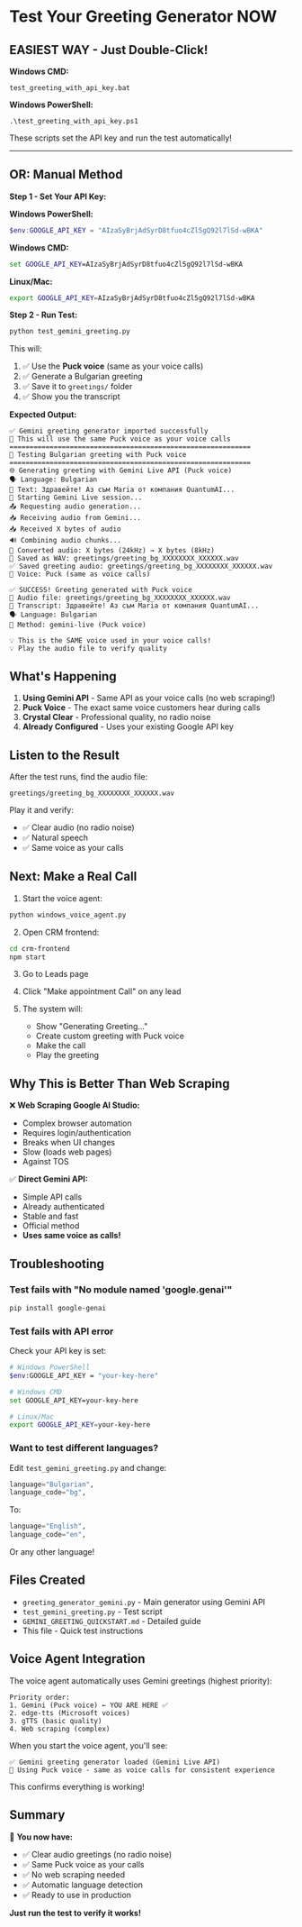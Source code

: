 # Test Your Greeting Generator NOW

## EASIEST WAY - Just Double-Click!

**Windows CMD:**

```
test_greeting_with_api_key.bat
```

**Windows PowerShell:**

```
.\test_greeting_with_api_key.ps1
```

These scripts set the API key and run the test automatically!

---

## OR: Manual Method

**Step 1 - Set Your API Key:**

**Windows PowerShell:**

```powershell
$env:GOOGLE_API_KEY = "AIzaSyBrjAdSyrD8tfuo4cZl5gQ92l7lSd-wBKA"
```

**Windows CMD:**

```cmd
set GOOGLE_API_KEY=AIzaSyBrjAdSyrD8tfuo4cZl5gQ92l7lSd-wBKA
```

**Linux/Mac:**

```bash
export GOOGLE_API_KEY=AIzaSyBrjAdSyrD8tfuo4cZl5gQ92l7lSd-wBKA
```

**Step 2 - Run Test:**

```bash
python test_gemini_greeting.py
```

This will:

1. ✅ Use the **Puck voice** (same as your voice calls)
2. ✅ Generate a Bulgarian greeting
3. ✅ Save it to `greetings/` folder
4. ✅ Show you the transcript

**Expected Output:**

```
✅ Gemini greeting generator imported successfully
🎤 This will use the same Puck voice as your voice calls
============================================================
🧪 Testing Bulgarian greeting with Puck voice
============================================================
🌐 Generating greeting with Gemini Live API (Puck voice)
🗣️ Language: Bulgarian
📝 Text: Здравейте! Аз съм Maria от компания QuantumAI...
🎤 Starting Gemini Live session...
📤 Requesting audio generation...
📥 Receiving audio from Gemini...
📥 Received X bytes of audio
🔊 Combining audio chunks...
🔄 Converted audio: X bytes (24kHz) → X bytes (8kHz)
💾 Saved as WAV: greetings/greeting_bg_XXXXXXXX_XXXXXX.wav
✅ Saved greeting audio: greetings/greeting_bg_XXXXXXXX_XXXXXX.wav
🎤 Voice: Puck (same as voice calls)

✅ SUCCESS! Greeting generated with Puck voice
📁 Audio file: greetings/greeting_bg_XXXXXXXX_XXXXXX.wav
📝 Transcript: Здравейте! Аз съм Maria от компания QuantumAI...
🗣️ Language: Bulgarian
🎤 Method: gemini-live (Puck voice)

💡 This is the SAME voice used in your voice calls!
💡 Play the audio file to verify quality
```

## What's Happening

1. **Using Gemini API** - Same API as your voice calls (no web scraping!)
2. **Puck Voice** - The exact same voice customers hear during calls
3. **Crystal Clear** - Professional quality, no radio noise
4. **Already Configured** - Uses your existing Google API key

## Listen to the Result

After the test runs, find the audio file:

```
greetings/greeting_bg_XXXXXXXX_XXXXXX.wav
```

Play it and verify:

- ✅ Clear audio (no radio noise)
- ✅ Natural speech
- ✅ Same voice as your calls

## Next: Make a Real Call

1. Start the voice agent:

```bash
python windows_voice_agent.py
```

2. Open CRM frontend:

```bash
cd crm-frontend
npm start
```

3. Go to Leads page

4. Click "Make appointment Call" on any lead

5. The system will:
   - Show "Generating Greeting..."
   - Create custom greeting with Puck voice
   - Make the call
   - Play the greeting

## Why This is Better Than Web Scraping

❌ **Web Scraping Google AI Studio:**

- Complex browser automation
- Requires login/authentication
- Breaks when UI changes
- Slow (loads web pages)
- Against TOS

✅ **Direct Gemini API:**

- Simple API calls
- Already authenticated
- Stable and fast
- Official method
- **Uses same voice as calls!**

## Troubleshooting

### Test fails with "No module named 'google.genai'"

```bash
pip install google-genai
```

### Test fails with API error

Check your API key is set:

```bash
# Windows PowerShell
$env:GOOGLE_API_KEY = "your-key-here"

# Windows CMD
set GOOGLE_API_KEY=your-key-here

# Linux/Mac
export GOOGLE_API_KEY=your-key-here
```

### Want to test different languages?

Edit `test_gemini_greeting.py` and change:

```python
language="Bulgarian",
language_code="bg",
```

To:

```python
language="English",
language_code="en",
```

Or any other language!

## Files Created

- `greeting_generator_gemini.py` - Main generator using Gemini API
- `test_gemini_greeting.py` - Test script
- `GEMINI_GREETING_QUICKSTART.md` - Detailed guide
- This file - Quick test instructions

## Voice Agent Integration

The voice agent automatically uses Gemini greetings (highest priority):

```
Priority order:
1. Gemini (Puck voice) ← YOU ARE HERE ✅
2. edge-tts (Microsoft voices)
3. gTTS (basic quality)
4. Web scraping (complex)
```

When you start the voice agent, you'll see:

```
✅ Gemini greeting generator loaded (Gemini Live API)
🎤 Using Puck voice - same as voice calls for consistent experience
```

This confirms everything is working!

## Summary

🎉 **You now have:**

- ✅ Clear audio greetings (no radio noise)
- ✅ Same Puck voice as your calls
- ✅ No web scraping needed
- ✅ Automatic language detection
- ✅ Ready to use in production

**Just run the test to verify it works!**

